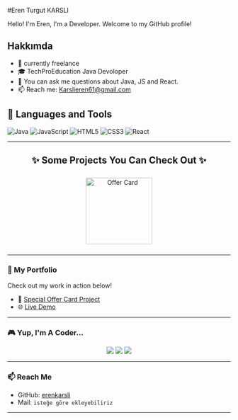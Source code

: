 #Eren Turgut KARSLI

Hello! I'm Eren, I'm a Developer. Welcome to my GitHub profile!

## Hakkımda

- 💼 currently freelance
- 🎓 TechProEducation Java Devoloper
- 💬 You can ask me questions about Java, JS and React.
- 📫 Reach me: Karslieren61@gmail.com

## 🔧 Languages ​​and Tools

![Java](https://img.shields.io/badge/Java-ED8B00?style=for-the-badge&logo=java&logoColor=white)
![JavaScript](https://img.shields.io/badge/JavaScript-F7DF1E?style=for-the-badge&logo=javascript&logoColor=black)
![HTML5](https://img.shields.io/badge/HTML5-E34F26?style=for-the-badge&logo=html5&logoColor=white)
![CSS3](https://img.shields.io/badge/CSS3-1572B6?style=for-the-badge&logo=css3&logoColor=white)
![React](https://img.shields.io/badge/React-20232A?style=for-the-badge&logo=react&logoColor=61DAFB)

---
<h2 align="center">✨ Some Projects You Can Check Out ✨</h2>

<p align="center">
  <a href="https://github.com/erenkarsli/html-css-js-offer-card">
    <img src="https://github.com/erenkarsli/html-css-js-offer-card/blob/main/preview.png" alt="Offer Card" width="150" style="margin: 10px;" />
  </a>
  <!-- İstersen başka projeler de ekleyebilirsin -->
</p>

---

### 🧩 My Portfolio

Check out my work in action below!

- 🔗 [Special Offer Card Project](https://github.com/erenkarsli/html-css-js-offer-card)
- 🌐 [Live Demo](https://erenkarsli.github.io/html-css-js-offer-card/)

---

### 🎮 Yup, I'm A Coder...

<p align="center">
  <img src="https://img.shields.io/badge/HTML5-E34F26?style=for-the-badge&logo=html5&logoColor=white"/>
  <img src="https://img.shields.io/badge/CSS3-1572B6?style=for-the-badge&logo=css3&logoColor=white"/>
  <img src="https://img.shields.io/badge/JavaScript-F7DF1E?style=for-the-badge&logo=javascript&logoColor=black"/>
</p>

---

### 📫 Reach Me
- GitHub: [erenkarsli](https://github.com/erenkarsli)
- Mail: `isteğe göre ekleyebiliriz`


---
